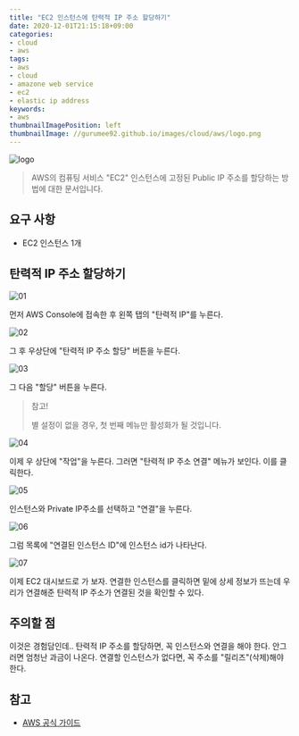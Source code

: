 ```yaml
---
title: "EC2 인스턴스에 탄력적 IP 주소 할당하기"
date: 2020-12-01T21:15:18+09:00
categories:
- cloud
- aws
tags:
- aws
- cloud
- amazone web service
- ec2
- elastic ip address
keywords:
- aws
thumbnailImagePosition: left
thumbnailImage: //gurumee92.github.io/images/cloud/aws/logo.png
---
```


<!--more-->
![logo](/images/cloud/aws/logo.png)

> AWS의 컴퓨팅 서비스 "EC2" 인스턴스에 고정된 Public IP 주소를 할당하는 방법에 대한 문서입니다.

## 요구 사항

* EC2 인스턴스 1개


## 탄력적 IP 주소 할당하기

![01](/images/cloud/aws/01-elastic-ip-addr/01.png)

먼저 AWS Console에 접속한 후 왼쪽 탭의 "탄력적 IP"를 누른다.

![02](/images/cloud/aws/01-elastic-ip-addr/02.png)

그 후 우상단에 "탄력적 IP 주소 할당" 버튼을 누른다.

![03](/images/cloud/aws/01-elastic-ip-addr/03.png)

그 다음 "할당" 버튼을 누른다. 

> 참고!
> 
> 별 설정이 없을 경우, 첫 번째 메뉴만 활성화가 될 것입니다.

![04](/images/cloud/aws/01-elastic-ip-addr/04.png)

이제 우 상단에 "작업"을 누른다. 그러면 "탄력적 IP 주소 연결" 메뉴가 보인다. 이를 클릭한다.

![05](/images/cloud/aws/01-elastic-ip-addr/05.png)

인스턴스와 Private IP주소를 선택하고 "연결"을 누른다.

![06](/images/cloud/aws/01-elastic-ip-addr/06.png)

그럼 목록에 "연결된 인스턴스 ID"에 인스턴스 id가 나타난다. 

![07](/images/cloud/aws/01-elastic-ip-addr/07.png)

이제 EC2 대시보드로 가 보자. 연결한 인스턴스를 클릭하면 밑에 상세 정보가 뜨는데 우리가 연결해준 탄력적 IP 주소가 연결된 것을 확인할 수 있다.


## 주의할 점

이것은 경험담인데.. 탄력적 IP 주소를 할당하면, 꼭 인스턴스와 연결을 해야 한다. 안그러면 엄청난 과금이 나온다. 연결할 인스턴스가 없다면, 꼭 주소를 "릴리즈"(삭제)해야 한다.


## 참고

- [AWS 공식 가이드](https://docs.aws.amazon.com/ko_kr/AWSEC2/latest/UserGuide/elastic-ip-addresses-eip.html)